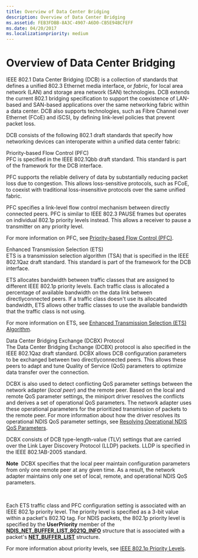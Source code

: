 ```yaml
---
title: Overview of Data Center Bridging
description: Overview of Data Center Bridging
ms.assetid: FEB3FDBB-8A3C-4907-A6D0-CB5E94BCFEFF
ms.date: 04/20/2017
ms.localizationpriority: medium
---
```


# Overview of Data Center Bridging


IEEE 802.1 Data Center Bridging (DCB) is a collection of standards that defines a unified 802.3 Ethernet media interface, or *fabric*, for local area network (LAN) and storage area network (SAN) technologies. DCB extends the current 802.1 bridging specification to support the coexistence of LAN-based and SAN-based applications over the same networking fabric within a data center. DCB also supports technologies, such as Fibre Channel over Ethernet (FCoE) and iSCSI, by defining link-level policies that prevent packet loss.

DCB consists of the following 802.1 draft standards that specify how networking devices can interoperate within a unified data center fabric:

<a href="" id="priority-based-flow-control--pfc-"></a>Priority-based Flow Control (PFC)  
PFC is specified in the IEEE 802.1Qbb draft standard. This standard is part of the framework for the DCB interface.

PFC supports the reliable delivery of data by substantially reducing packet loss due to congestion. This allows loss-sensitive protocols, such as FCoE, to coexist with traditional loss-insensitive protocols over the same unified fabric.

PFC specifies a link-level flow control mechanism between directly connected peers. PFC is similar to IEEE 802.3 PAUSE frames but operates on individual 802.1p priority levels instead. This allows a receiver to pause a transmitter on any priority level.

For more information on PFC, see [Priority-based Flow Control (PFC)](priority-based-flow-control--pfc.md).

<a href="" id="enhanced-transmission-selection--ets-"></a>Enhanced Transmission Selection (ETS)  
ETS is a transmission selection algorithm (TSA) that is specified in the IEEE 802.1Qaz draft standard. This standard is part of the framework for the DCB interface.

ETS allocates bandwidth between traffic classes that are assigned to different IEEE 802.1p priority levels. Each traffic class is allocated a percentage of available bandwidth on the data link between directlyconnected peers. If a traffic class doesn't use its allocated bandwidth, ETS allows other traffic classes to use the available bandwidth that the traffic class is not using.

For more information on ETS, see [Enhanced Transmission Selection (ETS) Algorithm](enhanced-transmission-selection--ets--algorithm.md).

<a href="" id="data-center-bridging-exchange--dcbx--protocol"></a>Data Center Bridging Exchange (DCBX) Protocol  
The Data Center Bridging Exchange (DCBX) protocol is also specified in the IEEE 802.1Qaz draft standard. DCBX allows DCB configuration parameters to be exchanged between two directlyconnected peers. This allows these peers to adapt and tune Quality of Service (QoS) parameters to optimize data transfer over the connection.

DCBX is also used to detect conflicting QoS parameter settings between the network adapter (*local peer*) and the remote peer. Based on the local and remote QoS parameter settings, the miniport driver resolves the conflicts and derives a set of operational QoS parameters. The network adapter uses these operational parameters for the prioritized transmission of packets to the remote peer. For more information about how the driver resolves its operational NDIS QoS parameter settings, see [Resolving Operational NDIS QoS Parameters](resolving-operational-ndis-qos-parameters.md).

DCBX consists of DCB type-length-value (TLV) settings that are carried over the Link Layer Discovery Protocol (LLDP) packets. LLDP is specified in the IEEE 802.1AB-2005 standard.

**Note**  DCBX specifies that the local peer maintain configuration parameters from only one remote peer at any given time. As a result, the network adapter maintains only one set of local, remote, and operational NDIS QoS parameters.

 

Each ETS traffic class and PFC configuration setting is associated with an IEEE 802.1p priority level. The priority level is specified as a 3-bit value within a packet's 802.1Q tag. For NDIS packets, the 802.1p priority level is specified by the **UserPriority** member of the [**NDIS\_NET\_BUFFER\_LIST\_8021Q\_INFO**](https://msdn.microsoft.com/library/windows/hardware/ff566565) structure that is associated with a packet's [**NET\_BUFFER\_LIST**](https://msdn.microsoft.com/library/windows/hardware/ff568388) structure.

For more information about priority levels, see [IEEE 802.1p Priority Levels](ieee-802-1p-priority-levels.md).

 

 





